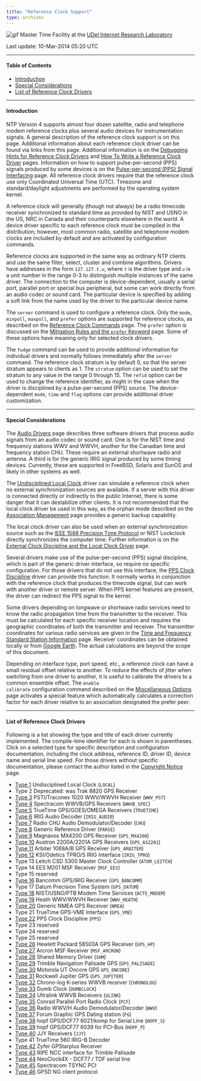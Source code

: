 ```yaml
---
title: "Reference Clock Support"
type: archives
---
```


![gif](/archives/pic/stack1a.jpg) Master Time Facility at the [UDel Internet Research Laboratory](/reflib/lab/)

Last update: 10-Mar-2014 05:20 UTC

* * *

#### Table of Contents

*   [Introduction](/archives/4.2.8-series/refclock/#introduction)
*   [Special Considerations](/archives/4.2.8-series/refclock/#special-considerations)
*   [List of Reference Clock Drivers](/archives/4.2.8-series/refclock/#list-of-reference-clock-drivers)

* * *

#### Introduction

NTP Version 4 supports almost four dozen satellite, radio and telephone modem reference clocks plus several audio devices for instrumentation signals. A general description of the reference clock support is on this page. Additional information about each reference clock driver can be found via links from this page. Additional information is on the [Debugging Hints for Reference Clock Drivers](/archives/4.2.8-series/rdebug/) and [How To Write a Reference Clock Driver](/archives/4.2.8-series/howto/) pages. Information on how to support pulse-per-second (PPS) signals produced by some devices is on the [Pulse-per-second (PPS) Signal Interfacing](/archives/4.2.8-series/pps/) page. All reference clock drivers require that the reference clock use only Coordinated Universal Time (UTC). Timezone and standard/daylight adjustments are performed by the operating system kernel.

A reference clock will generally (though not always) be a radio timecode receiver synchronized to standard time as provided by NIST and USNO in the US, NRC in Canada and their counterparts elsewhere in the world. A device driver specific to each reference clock must be compiled in the distribution; however, most common radio, satellite and telephone modem clocks are included by default and are activated by configuration commands.

Reference clocks are supported in the same way as ordinary NTP clients and use the same filter, select, cluster and combine algorithms. Drivers have addresses in the form <code>127.127._t.u_</code>, where <code>_t_</code> is the driver type and <code>_u_</code> is a unit number in the range 0-3 to distinguish multiple instances of the same driver. The connection to the computer is device-dependent, usually a serial port, parallel port or special bus peripheral, but some can work directly from an audio codec or sound card. The particular device is specified by adding a soft link from the name used by the driver to the particular device name.

The <code>server</code> command is used to configure a reference clock. Only the <code>mode</code>, <code>minpoll</code>, <code>maxpoll</code>, and <code>prefer</code> options are supported for reference clocks, as described on the [Reference Clock Commands](/archives/4.2.8-series/clockopt/) page. The <code>prefer</code> option is discussed on the [Mitigation Rules and the <code>prefer</code> Keyword](/archives/4.2.8-series/prefer/) page. Some of these options have meaning only for selected clock drivers.

The <code>fudge</code> command can be used to provide additional information for individual drivers and normally follows immediately after the <code>server</code> command. The reference clock stratum is by default 0, so that the server stratum appears to clients as 1. The <code>stratum</code> option can be used to set the stratum to any value in the range 0 through 15. The <code>refid</code> option can be used to change the reference identifier, as might in the case when the driver is disciplined by a pulse-per-second (PPS) source. The device-dependent <code>mode</code>, <code>time</code> and <code>flag</code> options can provide additional driver customization.

* * *

#### Special Considerations

The [Audio Drivers](/archives/4.2.8-series/audio/) page describes three software drivers that process audio signals from an audio codec or sound card. One is for the NIST time and frequency stations WWV and WWVH, another for the Canadian time and frequency station CHU. These require an external shortwave radio and antenna. A third is for the generic IRIG signal produced by some timing devices. Currently, these are supported in FreeBSD, Solaris and SunOS and likely in other systems as well.

The [Undisciplined Local Clock](/archives/drivers/driver1/) driver can simulate a reference clock when no external synchronization sources are available. If a server with this driver is connected directly or indirectly to the public Internet, there is some danger that it can destabilize other clients. It is not recommended that the local clock driver be used in this way, as the orphan mode described on the [Association Management](/archives/4.2.8-series/assoc/) page provides a generic backup capability.

The local clock driver can also be used when an external synchronization source such as the [IEEE 1588 Precision Time Protocol](/reflib/ptp/) or NIST Lockclock directly synchronizes the computer time. Further information is on the [External Clock Discipline and the Local Clock Driver](/archives/4.2.8-series/extern/) page.

Several drivers make use of the pulse-per-second (PPS) signal discipline, which is part of the generic driver interface, so require no specific configuration. For those drivers that do not use this interface, the [PPS Clock Discipline](/archives/drivers/driver22/) driver can provide this function. It normally works in conjunction with the reference clock that produces the timecode signal, but can work with another driver or remote server. When PPS kernel features are present, the driver can redirect the PPS signal to the kernel.

Some drivers depending on longwave or shortwave radio services need to know the radio propagation time from the transmitter to the receiver. This must be calculated for each specific receiver location and requires the geographic coordinates of both the transmitter and receiver. The transmitter coordinates for various radio services are given in the [Time and Frequency Standard Station Information](/reflib/qth/) page. Receiver coordinates can be obtained locally or from [Google Earth](https://earth.google.com/web/). The actual calculations are beyond the scope of this document.

Depending on interface type, port speed, etc., a reference clock can have a small residual offset relative to another. To reduce the effects of jitter when switching from one driver to another, it is useful to calibrate the drivers to a common ensemble offset. The <code>enable calibrate</code> configuration command described on the [Miscellaneous Options](/archives/4.2.8-series/miscopt/) page activates a special feature which automatically calculates a correction factor for each driver relative to an association designated the prefer peer.

* * *

#### List of Reference Clock Drivers

Following is a list showing the type and title of each driver currently implemented. The compile-time identifier for each is shown in parentheses. Click on a selected type for specific description and configuration documentation, including the clock address, reference ID, driver ID, device name and serial line speed. For those drivers without specific documentation, please contact the author listed in the [Copyright Notice](/archives/4.2.8-series/copyright/) page.

*   [Type 1](/archives/drivers/driver1/) Undisciplined Local Clock (<code>LOCAL</code>)
*   Type 2 Deprecated: was Trak 8820 GPS Receiver
*   [Type 3](/archives/drivers/driver3/) PSTI/Traconex 1020 WWV/WWVH Receiver (<code>WWV_PST</code>)
*   [Type 4](/archives/drivers/driver4/) Spectracom WWVB/GPS Receivers (<code>WWVB_SPEC</code>)
*   [Type 5](/archives/drivers/driver5/) TrueTime GPS/GOES/OMEGA Receivers (<code>TRUETIME</code>)
*   [Type 6](/archives/drivers/driver6/) IRIG Audio Decoder (<code>IRIG_AUDIO</code>)
*   [Type 7](/archives/drivers/driver7/) Radio CHU Audio Demodulator/Decoder (<code>CHU</code>)
*   [Type 8](/archives/drivers/driver8/) Generic Reference Driver (<code>PARSE</code>)
*   [Type 9](/archives/drivers/driver9/) Magnavox MX4200 GPS Receiver (<code>GPS_MX4200</code>)
*   [Type 10](/archives/drivers/driver10/) Austron 2200A/2201A GPS Receivers (<code>GPS_AS2201</code>)
*   [Type 11](/archives/drivers/driver11/) Arbiter 1088A/B GPS Receiver (<code>GPS_ARBITER</code>)
*   [Type 12](/archives/drivers/driver12/) KSI/Odetics TPRO/S IRIG Interface (<code>IRIG_TPRO</code>)
*   Type 13 Leitch CSD 5300 Master Clock Controller (<code>ATOM_LEITCH</code>)
*   Type 14 EES M201 MSF Receiver (<code>MSF_EES</code>)
*   Type 15 reserved
*   [Type 16](/archives/drivers/driver16/) Bancomm GPS/IRIG Receiver (<code>GPS_BANCOMM</code>)
*   Type 17 Datum Precision Time System (<code>GPS_DATUM</code>)
*   [Type 18](/archives/drivers/driver18/) NIST/USNO/PTB Modem Time Services (<code>ACTS_MODEM</code>)
*   [Type 19](/archives/drivers/driver19/) Heath WWV/WWVH Receiver (<code>WWV_HEATH</code>)
*   [Type 20](/archives/drivers/driver20/) Generic NMEA GPS Receiver (<code>NMEA</code>)
*   Type 21 TrueTime GPS-VME Interface (<code>GPS_VME</code>)
*   [Type 22](/archives/drivers/driver22/) PPS Clock Discipline (<code>PPS</code>)
*   Type 23 reserved
*   Type 24 reserved
*   Type 25 reserved
*   [Type 26](/archives/drivers/driver26/) Hewlett Packard 58503A GPS Receiver (<code>GPS_HP</code>)
*   [Type 27](/archives/drivers/driver27/) Arcron MSF Receiver (<code>MSF_ARCRON</code>)
*   [Type 28](/archives/drivers/driver28/) Shared Memory Driver (<code>SHM</code>)
*   [Type 29](/archives/drivers/driver29/) Trimble Navigation Palisade GPS (<code>GPS_PALISADE</code>)
*   [Type 30](/archives/drivers/driver30/) Motorola UT Oncore GPS <code>GPS_ONCORE</code>)
*   [Type 31](/archives/drivers/driver31/) Rockwell Jupiter GPS (<code>GPS_JUPITER</code>)
*   [Type 32](/archives/drivers/driver32/) Chrono-log K-series WWVB receiver (<code>CHRONOLOG</code>)
*   [Type 33](/archives/drivers/driver33/) Dumb Clock (<code>DUMBCLOCK</code>)
*   [Type 34](/archives/drivers/driver34/) Ultralink WWVB Receivers (<code>ULINK</code>)
*   [Type 35](/archives/drivers/driver35/) Conrad Parallel Port Radio Clock (<code>PCF</code>)
*   [Type 36](/archives/drivers/driver36/) Radio WWV/H Audio Demodulator/Decoder (<code>WWV</code>)
*   [Type 37](/archives/drivers/driver37/) Forum Graphic GPS Dating station (<code>FG</code>)
*   [Type 38](/archives/drivers/driver38/) hopf GPS/DCF77 6021/komp for Serial Line (<code>HOPF_S</code>)
*   [Type 39](/archives/drivers/driver39/) hopf GPS/DCF77 6039 for PCI-Bus (<code>HOPF_P</code>)
*   [Type 40](/archives/drivers/driver40/) JJY Receivers (<code>JJY</code>)
*   Type 41 TrueTime 560 IRIG-B Decoder
*   [Type 42](/archives/drivers/driver42/) Zyfer GPStarplus Receiver
*   [Type 43](/archives/drivers/driver43/) RIPE NCC interface for Trimble Palisade
*   [Type 44](/archives/drivers/driver44/) NeoClock4X - DCF77 / TDF serial line
*   [Type 45](/archives/drivers/driver45/) Spectracom TSYNC PCI
*   [Type 46](/archives/drivers/driver46/) GPSD NG client protocol
